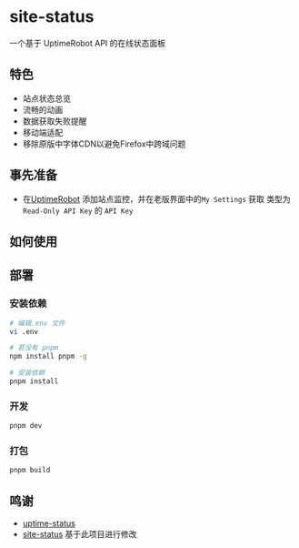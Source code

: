 # site-status

一个基于 UptimeRobot API 的在线状态面板

## 特色

- 站点状态总览
- 流畅的动画
- 数据获取失败提醒
- 移动端适配
- 移除原版中字体CDN以避免Firefox中跨域问题

## 事先准备

- 在[UptimeRobot](https://uptimerobot.com/dashboard) 添加站点监控，并在老版界面中的`My Settings` 获取 类型为 `Read-Only API Key` 的 `API Key`

## 如何使用

## 部署

### 安装依赖

```bash
# 编辑.env 文件
vi .env

# 若没有 pnpm
npm install pnpm -g

# 安装依赖
pnpm install
```

### 开发

```bash
pnpm dev
```

### 打包

```bash
pnpm build
```

## 鸣谢

- [uptime-status](https://github.com/yb/uptime-status)
- [site-status](https://github.com/imsyy/site-status) 基于此项目进行修改
